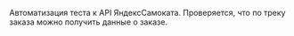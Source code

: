 Автоматизация теста к API ЯндексСамоката.
Проверяется, что по треку заказа можно получить данные о заказе.
